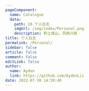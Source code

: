 ```yaml
---
pageComponent: 
  name: Catalogue
  data: 
    path: 10.个人日志
    imgUrl: /img/index/Personal.png
    description: 积土成山，风雨兴焉
title: 个人日志
permalink: /Personal/
sidebar: false
article: false
comment: false
editLink: false
author: 
  name: Ayden
  link: https://github.com/AydenLii
date: 2022-07-30 14:59:40
---
```

